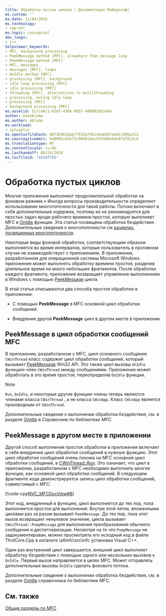 ```yaml
---
title: Обработка пустых циклов | Документация Майкрософт
ms.custom: ''
ms.date: 11/04/2016
ms.technology:
- cpp-mfc
ms.topic: conceptual
dev_langs:
- C++
helpviewer_keywords:
- MFC, background processing
- PeekMessage method [MFC], elsewhere than message loop
- PeekMessage method [MFC]
- MFC, messages
- messages [MFC], loops
- OnIdle method [MFC]
- processing [MFC], background
- idle loop processing [MFC]
- idle processing [MFC]
- threading [MFC], alternatives to multithreading
- processing, during idle loop
- processing [MFC]
- background processing [MFC]
ms.assetid: 5c7c46c1-6107-4304-895f-480983bb1e44
author: mikeblome
ms.author: mblome
ms.workload:
- cplusplus
ms.openlocfilehash: 8673b9610ab77535a74b110a6b97a4421d80a253
ms.sourcegitcommit: 9a0905c03a73c904014ec9fd3d6e59e4fa7813cd
ms.translationtype: MT
ms.contentlocale: ru-RU
ms.lasthandoff: 08/29/2018
ms.locfileid: "43197755"
---
```

# <a name="idle-loop-processing"></a>Обработка пустых циклов
Многие приложения выполняют продолжительной обработки «в фоновом режиме.» Иногда вопросы производительности определяют использование многопоточности для такой работы. Потоки включают в себя дополнительные издержки, поэтому их не рекомендуется для простых задач вроде рабочего времени простоя, которую выполняет MFC в [OnIdle](../mfc/reference/cwinthread-class.md#onidle) функции. Эта статья посвящена обработка бездействия. Дополнительные сведения о многопоточности см [разделах, посвященных многопоточности](../parallel/multithreading-support-for-older-code-visual-cpp.md).  
  
 Некоторые виды фоновой обработки, соответствующим образом выполняется во время интервалов, которые пользователь в противном случае не взаимодействует с приложением. В приложении, разработанном для операционной системы Microsoft Windows приложение может выполнять обработку времени простоя, разделив длительное время на много небольших фрагментов. После обработки каждого фрагмента, приложение возвращает управление выполнением в Windows с помощью [PeekMessage](https://msdn.microsoft.com/library/windows/desktop/ms644943) цикла.  
  
 В этой статье описываются два способа простоя обработки в приложении:  
  
-   С помощью **PeekMessage** в MFC основной цикл обработки сообщений.  
  
-   Внедрение другой **PeekMessage** цикл в другом месте в приложении.  
  
##  <a name="_core_peekmessage_in_the_mfc_message_loop"></a> PeekMessage в цикл обработки сообщений MFC  
 В приложении, разработанном с MFC, цикл основного сообщения `CWinThread` класс содержит цикл обработки сообщений, который вызывает [PeekMessage](https://msdn.microsoft.com/library/windows/desktop/ms644943) Win32 API. Это также цикл вызовы `OnIdle` функцию-член `CWinThread` между сообщениями. Приложение может обработать в это время простоя, переопределив `OnIdle` функции.  
  
> [!NOTE]
>  `Run`, `OnIdle`, и некоторые другие функции-члены теперь являются членами класса `CWinThread` , а не класса `CWinApp`. Класс `CWinApp` является производным от `CWinThread`.  
  
 Дополнительные сведения о выполнении обработка бездействия, см. в разделе [OnIdle](../mfc/reference/cwinthread-class.md#onidle) в *Справочник по библиотеке MFC*.  
  
##  <a name="_core_peekmessage_elsewhere_in_your_application"></a> PeekMessage в другом месте в приложении  
 Другой способ выполнения простоя обработки в приложения включает в себя внедрение цикл обработки сообщений в нужную функцию. Этот цикл обработки сообщений очень похожа на MFC основной цикл обработки сообщений, в [CWinThread::Run](../mfc/reference/cwinthread-class.md#run). Это означает, что цикл в приложении, разработанном с MFC необходимо выполнить многие функции, как основной цикл обработки сообщений. В следующем фрагменте кода демонстрируется запись цикл обработки сообщений, совместимый с MFC:  
  
 [!code-cpp[NVC_MFCDocView#8](../mfc/codesnippet/cpp/idle-loop-processing_1.cpp)]  
  
 Этот код, внедренный в функцию, цикл выполняется до тех пор, пока выполняется простоя для выполнения. Внутри этой петли, вложенными циклами раз за разом вызывает `PeekMessage`. До тех пор, пока этот вызов возвращает ненулевое значение, цикла вызывает `CWinThread::PumpMessage` для выполнения преобразования обычного сообщения и диспетчеризации. Несмотря на то что `PumpMessage` не задокументирован, можно просмотреть его исходный код в файле ThrdCore.Cpp в каталоге \atlmfc\src\mfc установки Visual C++.  
  
 Один раз внутренний цикл завершается, внешний цикл выполняет обработку бездействия с помощью одного или нескольких вызовов к `OnIdle`. Первый вызов направляется в целях MFC. Может отправлять дополнительные вызовы `OnIdle` сделать фонового потока.  
  
 Дополнительные сведения о выполнении обработка бездействия, см. в разделе [OnIdle](../mfc/reference/cwinthread-class.md#onidle) справочника по библиотеке MFC.  
  
## <a name="see-also"></a>См. также  
 [Общие разделы по MFC](../mfc/general-mfc-topics.md)

